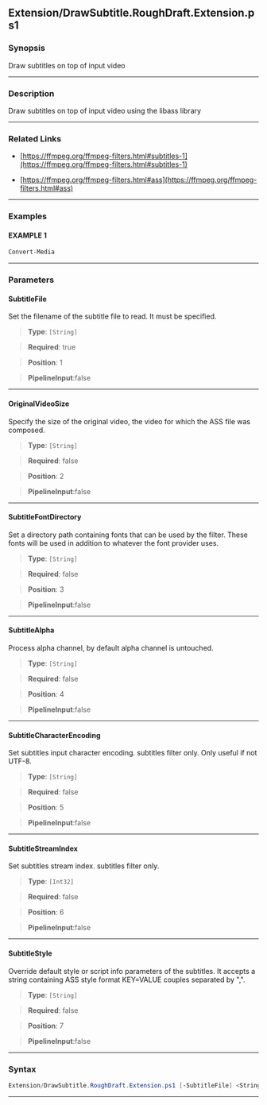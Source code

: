 
Extension/DrawSubtitle.RoughDraft.Extension.ps1
-----------------------------------------------
### Synopsis
Draw subtitles on top of input video

---
### Description

Draw subtitles on top of input video using the libass library

---
### Related Links
* [https://ffmpeg.org/ffmpeg-filters.html#subtitles-1](https://ffmpeg.org/ffmpeg-filters.html#subtitles-1)



* [https://ffmpeg.org/ffmpeg-filters.html#ass](https://ffmpeg.org/ffmpeg-filters.html#ass)



---
### Examples
#### EXAMPLE 1
```PowerShell
Convert-Media
```

---
### Parameters
#### **SubtitleFile**

Set the filename of the subtitle file to read. It must be specified.



> **Type**: ```[String]```

> **Required**: true

> **Position**: 1

> **PipelineInput**:false



---
#### **OriginalVideoSize**

Specify the size of the original video, the video for which the ASS file was composed.



> **Type**: ```[String]```

> **Required**: false

> **Position**: 2

> **PipelineInput**:false



---
#### **SubtitleFontDirectory**

Set a directory path containing fonts that can be used by the filter.
These fonts will be used in addition to whatever the font provider uses.



> **Type**: ```[String]```

> **Required**: false

> **Position**: 3

> **PipelineInput**:false



---
#### **SubtitleAlpha**

Process alpha channel, by default alpha channel is untouched.



> **Type**: ```[String]```

> **Required**: false

> **Position**: 4

> **PipelineInput**:false



---
#### **SubtitleCharacterEncoding**

Set subtitles input character encoding. subtitles filter only. Only useful if not UTF-8.



> **Type**: ```[String]```

> **Required**: false

> **Position**: 5

> **PipelineInput**:false



---
#### **SubtitleStreamIndex**

Set subtitles stream index. subtitles filter only.



> **Type**: ```[Int32]```

> **Required**: false

> **Position**: 6

> **PipelineInput**:false



---
#### **SubtitleStyle**

Override default style or script info parameters of the subtitles.
It accepts a string containing ASS style format KEY=VALUE couples separated by ",".



> **Type**: ```[String]```

> **Required**: false

> **Position**: 7

> **PipelineInput**:false



---
### Syntax
```PowerShell
Extension/DrawSubtitle.RoughDraft.Extension.ps1 [-SubtitleFile] <String> [[-OriginalVideoSize] <String>] [[-SubtitleFontDirectory] <String>] [[-SubtitleAlpha] <String>] [[-SubtitleCharacterEncoding] <String>] [[-SubtitleStreamIndex] <Int32>] [[-SubtitleStyle] <String>] [<CommonParameters>]
```
---



